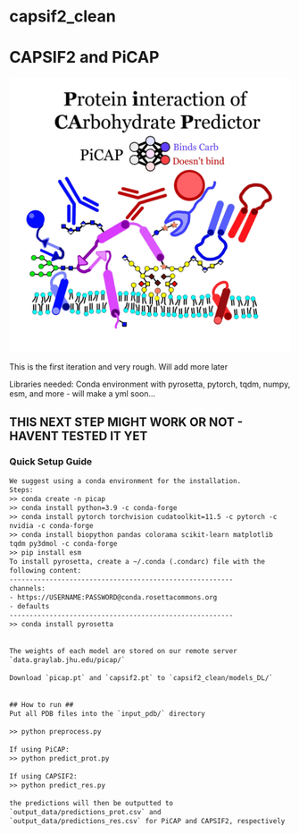 # capsif2_clean
# CAPSIF2 and PiCAP #

![PiCAP](./picap_visual_abstract.jpg)

This is the first iteration and very rough. Will add more later

Libraries needed:
Conda environment with pyrosetta, pytorch, tqdm, numpy, esm, and more - will make a yml soon...


## THIS NEXT STEP MIGHT WORK OR NOT - HAVENT TESTED IT YET ##
### Quick Setup Guide ###
```
We suggest using a conda environment for the installation.
Steps:
>> conda create -n picap
>> conda install python=3.9 -c conda-forge
>> conda install pytorch torchvision cudatoolkit=11.5 -c pytorch -c nvidia -c conda-forge
>> conda install biopython pandas colorama scikit-learn matplotlib tqdm py3dmol -c conda-forge
>> pip install esm
To install pyrosetta, create a ~/.conda (.condarc) file with the following content:
--------------------------------------------------------
channels:
- https://USERNAME:PASSWORD@conda.rosettacommons.org
- defaults
--------------------------------------------------------
>> conda install pyrosetta


The weights of each model are stored on our remote server `data.graylab.jhu.edu/picap/`

Download `picap.pt` and `capsif2.pt` to `capsif2_clean/models_DL/`


## How to run ##
Put all PDB files into the `input_pdb/` directory

>> python preprocess.py

If using PiCAP:
>> python predict_prot.py

If using CAPSIF2:
>> python predict_res.py

the predictions will then be outputted to `output_data/predictions_prot.csv` and `output_data/predictions_res.csv` for PiCAP and CAPSIF2, respectively